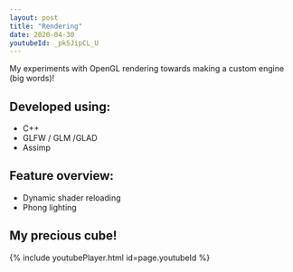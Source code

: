 ```yaml
---
layout: post
title: "Rendering"
date: 2020-04-30
youtubeId: _pk5JipCL_U
---
```

My experiments with OpenGL rendering towards making a custom engine (big words)!

## Developed using: 
* C++
* GLFW / GLM /GLAD
* Assimp

## Feature overview: 
* Dynamic shader reloading
* Phong lighting 

## My precious cube!
{% include youtubePlayer.html id=page.youtubeId %}